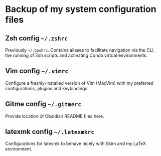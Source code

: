 # Backup of my system configuration files

## Zsh config `~/.zshrc`
Previously `~/.bashrc`. Contains aliases to facilitate navigation via the CLI, the running of Zsh scripts and activating Conda virtual environments.

## Vim config `~/.vimrc`
Configure a freshly-installed version of Vim (MacVim) with my preferred configurations, plugins and keybindings.

## Gitme config `~/.gitmerc`
Provide location of Obsidian README files here.

## latexmk config `~/.latexmkrc`
Configurations for latexmk to behave nicely with Skim and my LaTeX environment.